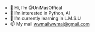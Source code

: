 - 👋 Hi, I’m @UniMasOffical
- 👀 I’m interested in Python, AI
- 🌱 I’m currently learning in L.M.S.U
- 📫 My mail wwmailwwmai@gmail.com

<!---
UniMasOffical/UniMasOffical is a ✨ special ✨ repository because its `README.md` (this file) appears on your GitHub profile.
You can click the Preview link to take a look at your changes.
--->
